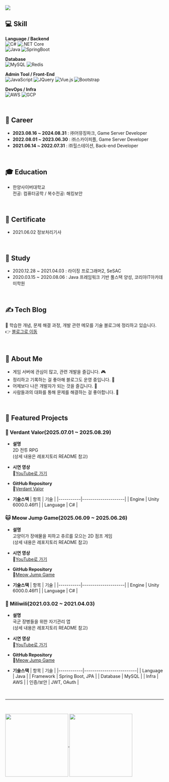 <img src="https://capsule-render.vercel.app/api?type=waving&color=228B22&height=200&section=header&text=Hello%20and%20welcome%20to%20shine's%20GitHub!👋&fontSize=30&fontAlignY=40" />


## :computer: Skill

**Language / Backend**  
![C#](https://img.shields.io/badge/C%23-68217A?style=flat&logo=csharp&logoColor=white)
![.NET Core](https://img.shields.io/badge/.NET_Core-512BD4?style=flat&logo=dotnet&logoColor=white)  
![Java](https://img.shields.io/badge/Java-007396?style=flat&logo=java&logoColor=white)
![SpringBoot](https://img.shields.io/badge/SpringBoot-6DB33F?style=flat&logo=springboot&logoColor=white)

**Database**  
![MySQL](https://img.shields.io/badge/MySQL-4479A1?style=flat&logo=mysql&logoColor=white)
![Redis](https://img.shields.io/badge/Redis-DC382D?style=flat&logo=redis&logoColor=white)

**Admin Tool / Front-End**  
![JavaScript](https://img.shields.io/badge/JavaScript-F7DF1E?style=flat&logo=javascript&logoColor=black)
![JQuery](https://img.shields.io/badge/JQuery-0769AD?style=flat&logo=jquery&logoColor=white)
![Vue.js](https://img.shields.io/badge/Vue.js-4FC08D?style=flat&logo=vue.js&logoColor=white)
![Bootstrap](https://img.shields.io/badge/Bootstrap-7952B3?style=flat&logo=bootstrap&logoColor=white)

**DevOps / Infra**  
![AWS](https://img.shields.io/badge/AWS-232F3E?style=flat&logo=amazonwebservices&logoColor=white)
![GCP](https://img.shields.io/badge/GCP-4285F4?style=flat&logo=googlecloud&logoColor=white)

<br>

## :office: Career

- **2023.08.16 ~ 2024.08.31** : ㈜어뮤징파크, Game Server Developer
- **2022.08.01 ~ 2023.06.30** : ㈜스카이피플, Game Server Developer
- **2021.06.14 ~ 2022.07.31** : ㈜힐스테이션, Back-end Developer

<br>

## 🎓 Education

- 한양사이버대학교  
  전공: 컴퓨터공학 / 복수전공: 해킹보안

<br>

## 📜 Certificate

- 2021.06.02 정보처리기사

<br>

## 📖 Study

- 2020.12.28 ~ 2021.04.03 : 라이징 프로그래머2, SeSAC
- 2020.03.15 ~ 2020.08.06 : Java 프레임워크 기반 풀스택 양성, 코리아IT아카데미학원

<br>

## ✍️ Tech Blog

📝 학습한 개념, 문제 해결 과정, 개발 관련 메모를 기술 블로그에 정리하고 있습니다. <br>
👉 [블로그로 이동](https://shine94.tistory.com/)

<br>

## 🌱 About Me

- 게임 서버에 관심이 많고, 관련 개발을 즐깁니다. 🎮  
- 정리하고 기록하는 걸 좋아해 블로그도 운영 중입니다. 📝  
- 어제보다 나은 개발자가 되는 것을 즐깁니다. 🌱  
- 사람들과의 대화를 통해 문제를 해결하는 걸 좋아합니다. 💬

<br>

## 📌 Featured Projects

### 🌿 Verdant Valor(2025.07.01 ~ 2025.08.29)
- **설명**  
  2D 전투 RPG  
  (상세 내용은 레포지토리 README 참고)

- **시연 영상**  
  🎥[YouTube로 가기](https://www.youtube.com/watch?v=jal_0tfmpjY)
  
- **GitHub Repository**  
  🔗[Verdant Valor](https://github.com/binna/VerdantValor)

- **기술스택**
  | 항목      | 기술                |
  |-----------|---------------------|
  | Engine    | Unity 6000.0.46f1   |
  | Language  | C#                  |

### 🐱 Meow Jump Game(2025.06.09 ~ 2025.06.26)
- **설명**  
  고양이가 장애물을 피하고 츄르를 모으는 2D 점프 게임  
  (상세 내용은 레포지토리 README 참고)

- **시연 영상**  
  🎥[YouTube로 가기](https://www.youtube.com/watch?v=BIQlgI6KWB4)
  
- **GitHub Repository**  
  🔗[Meow Jump Game](https://github.com/binna/MeowJumpGame)

- **기술스택**
  | 항목      | 기술                |
  |-----------|---------------------|
  | Engine    | Unity 6000.0.46f1   |
  | Language  | C#                  |

### 📱 Miliwili(2021.03.02 ~ 2021.04.03)
- **설명**  
  국군 장병들을 위한 자기관리 앱  
  (상세 내용은 레포지토리 README 참고)

- **시연 영상**  
  🎥[YouTube로 가기](https://www.youtube.com/watch?v=QQCqkgfOb_8)
  
- **GitHub Repository**  
  🔗[Meow Jump Game](https://github.com/binna/miliwili)

- **기술스택**
  | 항목       | 기술                     |
  |------------|--------------------------|
  | Language   | Java                     |
  | Framework  | Spring Boot, JPA         |
  | Database   | MySQL                    |
  | Infra      | AWS                      |
  | 인증/보안   | JWT, OAuth               |


<br><hr><br>

<a href="https://github.com/anuraghazra/github-readme-stats">
  <img height=200 align="center" src="https://github-readme-stats.vercel.app/api?username=binna&show_icons=true&theme=tokyonight" />
</a>
<a href="https://github.com/anuraghazra/convoychat">
  <img height=200 align="center" src="https://github-readme-stats.vercel.app/api/top-langs?username=binna&layout=compact&langs_count=8&card_width=320&show_icons=true&theme=tokyonight" />
</a>
